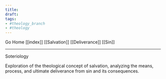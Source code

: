 ```yaml
---
title:
draft:
tags:
- #theology_branch
- #theology
---
```


Go Home [[index]]
[[Salvation]]
[[Deliverance]]
[[Sin]]

---

Soteriology

Exploration of the theological concept of salvation, analyzing the means, process, and ultimate deliverance from sin and its consequences.